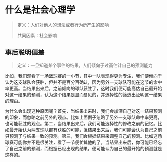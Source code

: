 # 什么是社会心理学



> 定义：人们对他人的想法或者行为所产生的影响
>
> 共同因素：社会影响



## 事后聪明偏差

> 定义：一旦知道某个事件的结果，人们倾向于过高估计自己的预测能力



比如，我们观看了一场篮球赛的一小节，其中一队表现得更为专注，我们便倾向于认为这支球队会获胜，但并不是百分百确认，因为另外一支球队可能在这节的命中率更高。当结果出来后，之前倾向的球队获胜了，这时我们便可能高估自己最开始对这一结果的预测，认为这个结果是显而易见的，并选择性的筛选出证明这一结果的理由。



为什么会出现这种原因呢？首先，当结果出来时，我们会加深自己对这一结果预测的印象，而忽略之前另外的观点。比如上面例子忽略了另外一支球队命中率更高，也可能获胜的观点。第二，当结果出来后，我们可能选择性的修改之前的记忆。比如最开始认为两支球队都有获胜的可能，但结果出来后，我们可能会认为自己之前只预测了与结果一致的预测。第三，我们会根据结果来调整自己的预测。比如这场球赛可能你并不是很关注，看了一节便忙其他的了，当结果出来后，你可能已经忘了自己之前的预测，而根据已经出现的结果，便可能认为自己的最开始的预测就是这样的。

